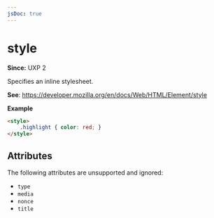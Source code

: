 ```yaml
---
jsDoc: true
---
```

# style

**Since:** UXP 2

Specifies an inline stylesheet.

**See**: https://developer.mozilla.org/en/docs/Web/HTML/Element/style

**Example**

```html
<style>
    .highlight { color: red; }
</style>
```

## Attributes

The following attributes are unsupported and ignored:

* `type`
* `media`
* `nonce`
* `title`
